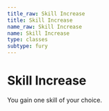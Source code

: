 ```yaml
---
title_raw: Skill Increase
title: Skill Increase
name_raw: Skill Increase
name: Skill Increase
type: classes
subtype: fury
---
```


# Skill Increase

You gain one skill of your choice.
